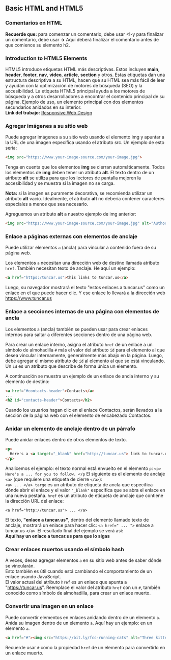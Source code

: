 ## Basic HTML and HTML5 

### Comentarios en HTML

**Recuerde que:** para comenzar un comentario, debe usar
 <!-y para finalizar un comentario, debe usar **->**
Aquí deberá finalizar el comentario antes de que comience su elemento h2.

### Introduction to HTML5 Elements
HTML5 introduce etiquetas HTML más descriptivas.
Estos incluyen **main**, **header**, **footer**, **nav**, **video**, **article**, **section** y otros.
Estas etiquetas dan una estructura descriptiva a su HTML, hacen que su HTML 
sea más fácil de leer y ayudan con la optimización de motores de búsqueda (SEO) y 
la accesibilidad. La etiqueta HTML5 principal ayuda a los motores de búsqueda y a 
otros desarrolladores a encontrar el contenido principal de su página.
Ejemplo de uso, un elemento principal con dos elementos secundarios anidados en su interior.  
**Link del trabajo:** [Responsive Web Design](https://github.com/PercyTuncar/100DaysOfCode)

### Agregar imágenes a su sitio web
Puede agregar imágenes a su sitio web usando el elemento img y apuntar a la URL de una imagen específica usando el atributo src.
Un ejemplo de esto sería:
```html
<img src="https://www.your-image-source.com/your-image.jpg">
```
Tenga en cuenta que los elementos **img** se cierran automáticamente.
Todos los elementos de **img** deben tener un atributo **alt**. El texto dentro de un atributo **alt** se utiliza para que los lectores de pantalla mejoren la accesibilidad y se muestra si la imagen no se carga.

**Nota:** si la imagen es puramente decorativa, se recomienda utilizar un atributo **alt** vacío. Idealmente, el atributo **alt** no debería contener caracteres especiales a menos que sea necesario.

Agreguemos un atributo **alt** a nuestro ejemplo de img anterior:
```html
<img src="https://www.your-image-source.com/your-image.jpg" alt="Author standing on a beach with two thumbs up.">
```
### Enlace a páginas externas con elementos de anclaje
Puede utilizar elementos ``a`` (ancla) para vincular a contenido fuera de su página web.

Los elementos ``a`` necesitan una dirección web de destino llamada atributo ``href``. También necesitan texto de anclaje. He aquí un ejemplo:
```html
<a href="https:/tuncar.us">this links to tuncar.us</a>
```
Luego, su navegador mostrará el texto "estos enlaces a tuncar.us" como un enlace en el que puede hacer clic. Y ese enlace lo llevará a la dirección web https://www.tuncar.us

### Enlace a secciones internas de una página con elementos de ancla
Los elementos ``a`` (ancla) también se pueden usar para crear enlaces internos para saltar a diferentes secciones dentro de una página web.

Para crear un enlace interno, asigna el atributo ``href`` de un enlace a un símbolo de almohadilla ``#`` más el valor del atributo `id` para el elemento al que desea vincular internamente, generalmente más abajo en la página. Luego, debe agregar el mismo atributo de `id` al elemento al que se está vinculando. Un `id` es un atributo que describe de forma única un elemento.

A continuación se muestra un ejemplo de un enlace de ancla interno y su elemento de destino:
```html
<a href="#contacts-header">Contacts</a>
...
<h2 id="contacts-header">Contacts</h2>
```
Cuando los usuarios hagan clic en el enlace Contactos, serán llevados a la sección de la página web con el elemento de encabezado Contactos.

### Anidar un elemento de anclaje dentro de un párrafo
Puede anidar enlaces dentro de otros elementos de texto.
```html
<p>
  Here's a <a target="_blank" href="http://tuncar.us"> link to tuncar.us</a> for you to follow.
</p>
```

Analicemos el ejemplo: el texto normal está envuelto en el elemento ``p``: 
``<p> Here's a ... for you to follow. </p``
El siguiente es el elemento de anclaje `<a>` (que requiere una etiqueta de cierre ``</a>``):   
 ```<a> ... </a> targe``` es un atributo de etiqueta de ancla que especifica dónde abrir el enlace y el valor `"_blank"` especifica que se abra el enlace en una nueva pestaña. `href` es un atributo de etiqueta de anclaje que contiene la dirección URL del enlace:

 `<a href="http://tuncar.us"> ... </a>`


El texto, **"enlace a tuncar.us"**, dentro del elemento llamado texto de anclaje, mostrará un enlace para hacer clic:
`<a href=" ... ">` enlace a tuncar.us `</a> `El resultado final del ejemplo se verá así:  
**Aquí hay un enlace a tuncar.us para que lo sigas**

### Crear enlaces muertos usando el símbolo hash
A veces, desea agregar elementos `a` en su sitio web antes de saber dónde se vincularán.  
Esto también es útil cuando está cambiando el comportamiento de un enlace usando JavaScript.   
El valor actual del atributo `href` es un enlace que apunta a "https://tuncar.us". Reemplace el valor del atributo `href` con un `#`, también conocido como símbolo de almohadilla, para crear un enlace muerto.

### Convertir una imagen en un enlace
Puede convertir elementos en enlaces anidando dentro de un elemento `a`.
Anida su imagen dentro de un elemento `a`. Aquí hay un ejemplo: en un elemento `a`.
```html
<a href="#"><img src="https://bit.ly/fcc-running-cats" alt="Three kittens running towards the camera."></a>
```
Recuerde usar `#` como la propiedad `href` de un elemento para convertirlo en un enlace muerto.
